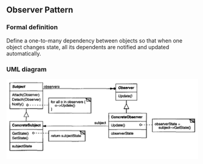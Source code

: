 ﻿## Observer Pattern
 
 ### Formal definition
 
Define a one-to-many dependency between objects so that when one object changes state, all its dependents are notified and updated automatically.


### UML diagram

![Source book: Design Patters, Elements of Reusable Object-Oriented Software](https://github.com/osotorrio/designpatterns/blob/master/GangOfFour.Patterns/Structural/Observer/img/uml_diagram.PNG)
